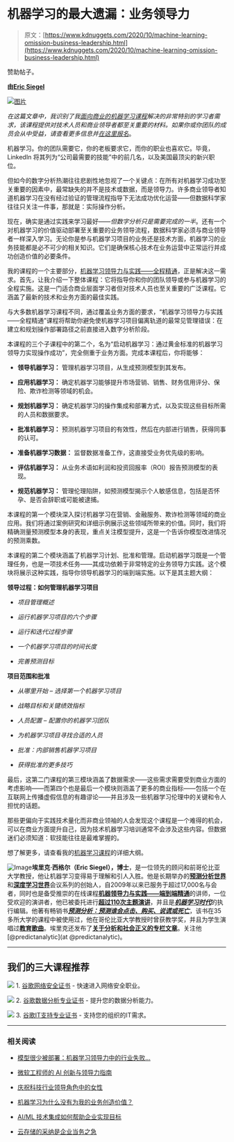 # 机器学习的最大遗漏：业务领导力

> 原文：[https://www.kdnuggets.com/2020/10/machine-learning-omission-business-leadership.html](https://www.kdnuggets.com/2020/10/machine-learning-omission-business-leadership.html)

赞助帖子。

**由[Eric Siegel](https://www.kdnuggets.com/tag/eric-siegel)**

[![图片](../Images/76a6516f1c9c7cb0d7c84e7fcbceb943.png)](http://www.machinelearning.courses)

*在这篇文章中，我识别了我[面向商业的机器学习课程](http://www.machinelearning.courses)解决的非常特别的学习者需求，该课程提供对技术人员和商业领导者都至关重要的材料。如果你或你团队的成员会从中受益，请查看更多信息并[在这里报名](http://www.machinelearning.courses)*。

机器学习。你的团队需要它，你的老板要求它，而你的职业也喜欢它。毕竟，LinkedIn 将其列为“公司最需要的技能”中的前几名，以及美国最顶尖的新兴职位。

但如今的数字分析热潮往往悲剧性地忽视了一个关键点：在所有对机器学习成功至关重要的因素中，最常缺失的并不是技术或数据，而是领导力。许多商业领导者知道机器学习在没有经过验证的管理流程指导下无法成功优化运营——但数据科学家往往只关注一件事，那就是：实际操作分析。

现在，确实是通过实践来学习最好——*但数字分析只是需要完成的一半*。还有一个对机器学习的价值驱动部署至关重要的业务领导流程，数据科学家必须与商业领导者一样深入学习。无论你是参与机器学习项目的业务还是技术方面，机器学习的业务技能都是必不可少的相关知识。它们是确保核心技术在业务运营中正常运行并成功创造价值的必要条件。

我的课程的一个主要部分，[机器学习领导力与实践——全程精通](http://www.machinelearning.courses)，正是解决这一需求。首先，让我介绍一下整体课程：它将指导你和你的团队领导或参与机器学习的全程实施。这是一门适合商业层面学习者但对技术人员也至关重要的广泛课程。它涵盖了最新的技术和业务方面的最佳实践。

与大多数机器学习课程不同，通过覆盖业务方面的要求，“机器学习领导力与实践——全程精通”课程将帮助你避免使机器学习项目偏离轨道的最常见管理错误：在建立和规划操作部署路径之前直接进入数字分析阶段。

本课程的三个子课程中的第二个，名为“启动机器学习：通过黄金标准的机器学习领导力实现操作成功”，完全侧重于业务方面。完成本课程后，你将能够：

+   **领导机器学习：** 管理机器学习项目，从生成预测模型到其发布。

+   **应用机器学习：** 确定机器学习能够提升市场营销、销售、财务信用评分、保险、欺诈检测等领域的机会。

+   **规划机器学习：** 确定机器学习的操作集成和部署方式，以及实现这些目标所需的人员和数据要求。

+   **批准机器学习：** 预测机器学习项目的有效性，然后在内部进行销售，获得同事的认可。

+   **准备机器学习数据：** 监督数据准备工作，这直接受业务优先级的影响。

+   **评估机器学习：** 从业务术语如利润和投资回报率（ROI）报告预测模型的表现。

+   **规范机器学习：** 管理伦理陷阱，如预测模型揭示个人敏感信息，包括是否怀孕、是否会辞职或可能被逮捕。

本课程的第一个模块深入探讨机器学习在营销、金融服务、欺诈检测等领域的商业应用。我们将通过案例研究和详细示例展示这些领域所带来的价值。同时，我们将精确测量预测模型本身的表现，重点关注模型提升，这是一个告诉你模型改进情况的预测乘数。

本课程的第二个模块涵盖了机器学习计划、批准和管理。启动机器学习既是一个管理任务，也是一项技术任务——其成功依赖于非常特定的业务领导力实践。这个模块将展示这种实践，指导你领导机器学习的端到端实施。以下是其主题大纲：

**领导过程：如何管理机器学习项目**

+   *项目管理概述*

+   *运行机器学习项目的六个步骤*

+   *运行和迭代过程步骤*

+   *一个机器学习项目的时间长度*

+   *完善预测目标*

**项目范围和批准**

+   *从哪里开始 – 选择第一个机器学习项目*

+   *战略目标和关键绩效指标*

+   *人员配置 – 配置你的机器学习团队*

+   *为机器学习项目寻找合适的人员*

+   *批准：内部销售机器学习项目*

+   *获得批准的更多技巧*

最后，这第二门课程的第三模块涵盖了数据需求——这些需求需要受到商业方面的考虑影响——而第四个也是最后一个模块则涵盖了更多的商业指标——包括一个在互联网上传播虚假信息的有趣谬论——并且涉及一些机器学习伦理中的关键和令人担忧的话题。

那些更偏向于实践技术量化而非商业领袖的人会发现这个课程是一个难得的机会，可以在商业方面提升自己，因为技术机器学习培训通常不会涉及这些内容。但数据迷们必须知道：软技能往往是最难掌握的。

想了解更多，请查看我的[机器学习课程](http://www.machinelearning.courses)的详细大纲。

![Image](../Images/91ec2c123926e0475d131119d05a96f8.png)**埃里克·西格尔（Eric Siegel），博士**，是一位领先的顾问和前哥伦比亚大学教授，他让机器学习变得易于理解和引人入胜。他是长期举办的[**预测分析世界**](https://www.predictiveanalyticsworld.com/)和[**深度学习世界**](https://www.deeplearningworld.com/)会议系列的创始人，自2009年以来已服务于超过17,000名与会者，同时也是备受推崇的在线课程[**机器领导力与实践——端到端精通**](http://www.machinelearning.courses/)的讲师，一位受欢迎的演讲者，他已被委托进行[**超过110次主题演讲**](http://www.predictiveanalyticsspeaker.com/)，并且是[***机器学习时代***](http://www.machinelearningtimes.com/)的执行编辑。他著有畅销书[***预测分析：预测谁会点击、购买、说谎或死亡***](http://www.thepredictionbook.com/)，该书在35多所大学的课程中被使用过，他在哥伦比亚大学教授时曾获教学奖，并且为学生演唱过[**教育歌曲**](http://www.cs.columbia.edu/~evs/songs)。埃里克还发布了[**关于分析和社会正义的专栏文章**](http://www.civilrightsdata.com/)。关注他[@predictanalytic](at @predictanalytic)。

* * *

## 我们的三大课程推荐

![](../Images/0244c01ba9267c002ef39d4907e0b8fb.png) 1\. [谷歌网络安全证书](https://www.kdnuggets.com/google-cybersecurity) - 快速进入网络安全职业。

![](../Images/e225c49c3c91745821c8c0368bf04711.png) 2\. [谷歌数据分析专业证书](https://www.kdnuggets.com/google-data-analytics) - 提升您的数据分析能力。

![](../Images/0244c01ba9267c002ef39d4907e0b8fb.png) 3\. [谷歌IT支持专业证书](https://www.kdnuggets.com/google-itsupport) - 支持您的组织的IT需求。

* * *

### 相关阅读

+   [模型很少被部署：机器学习领导力中的行业失败…](https://www.kdnuggets.com/2022/01/models-rarely-deployed-industrywide-failure-machine-learning-leadership.html)

+   [微软工程师的 AI 创新与领导力指南](https://www.kdnuggets.com/a-microsoft-engineer-guide-to-ai-innovation-and-leadership)

+   [庆祝科技行业领导角色中的女性](https://www.kdnuggets.com/2022/07/celebrating-women-leadership-roles-tech-industry.html)

+   [机器学习为什么没有为我的业务创造价值？](https://www.kdnuggets.com/2021/12/machine-learning-produce-value-business.html)

+   [AI/ML 技术集成如何帮助企业实现目标](https://www.kdnuggets.com/2021/12/aiml-technology-integration-help-business-achieving-goals-2022.html)

+   [云存储的采纳是企业当务之急](https://www.kdnuggets.com/2022/02/cloud-storage-adoption-need-hour-business.html)

